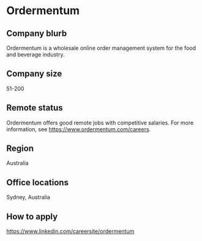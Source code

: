 
# Ordermentum

## Company blurb

Ordermentum is a wholesale online order management system for the food and beverage industry.

## Company size

51-200

## Remote status

Ordermentum offers good remote jobs with competitive salaries. For more information, see https://www.ordermentum.com/careers.

## Region

Australia

## Office locations

Sydney, Australia

## How to apply

https://www.linkedin.com/careersite/ordermentum
